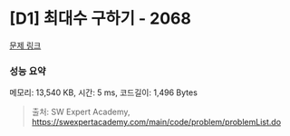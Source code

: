 # [D1] 최대수 구하기 - 2068 

[문제 링크](https://swexpertacademy.com/main/code/problem/problemDetail.do?contestProbId=AV5QQhbqA4QDFAUq) 

### 성능 요약

메모리: 13,540 KB, 시간: 5 ms, 코드길이: 1,496 Bytes



> 출처: SW Expert Academy, https://swexpertacademy.com/main/code/problem/problemList.do